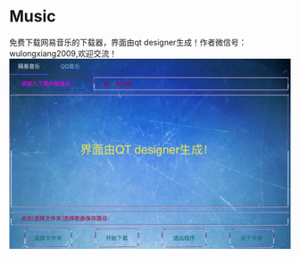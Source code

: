 # Music
免费下载网易音乐的下载器，界面由qt designer生成！作者微信号：wulongxiang2009,欢迎交流！
![Image text](https://github.com/wulongxiang2009/Music/blob/master/%E9%9F%B3%E4%B9%90%E4%B8%8B%E8%BD%BD%E5%99%A8%E7%95%8C%E9%9D%A2.png)
